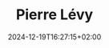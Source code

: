 ---
slug: pierre-levy
title: "Pierre Lévy"
subsection: presentation
layout: presentation
institution:
    heig: 1
    logo: cnam
    short: Cnam
    name: "Conservatoire national des Arts et Métiers"
    web: "https://www.cnam.fr/"
date: 2024-12-19T16:27:15+02:00
frontphoto: "https://1drv.ms/i/c/50aeab3cfffe3174/IQRwbWbHsQEfRq7jRHhgQkAZAejQ-TOEfwNyMPMThew3e5M?q=80&w=600"
description: "Une brève introduction."
slides: [
    ["google", "19v4f0gSWanUn9Tpl9ImswH2N1ci8g1SN"],
    ["google", "1cf84gAJDOBdcV-ta-bvX4BwMdFmcL37A"],
    ["google", "1hU3xvDMXbGuujIoGvoYxkbGEahPR5Ut4"],
    ["google", "1Hx8MbNo8EZJ-d7arBHfQTosaolFd3kh3"],
    ["google", "1TZjpJ4nSkRoG-rjoECVgDzYneiZHOO9a"],
    ["google", "1AlqX90MDJ64XQ34FDiGNHDUHPQxStBH5"],
    ["google", "10HEpmi_v1QfvdmBkgqRaOWBWE2fAWMPq"],
    ["google", "1_p57SansT6LAEQa-3ihavFbBaIseRtpO"],
    ["google", "1lkIGNPMS8Vr1Tn2o911WVp8V89VdEoAb"],
    ["google", "13dVnrq8C4MOF22Ggu0phIKhlCazb1dLy"],
    ["google", "1R2nf9dJTpoJAIYt_RhnWB0kK2C7ctSKa"]
]
---